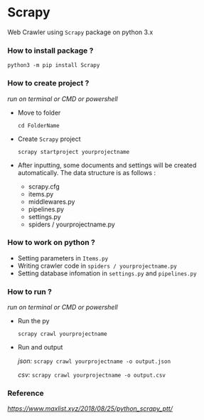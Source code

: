 # Scrapy
  Web Crawler using `Scrapy` package on python 3.x

### How to install package ?
  `python3 -m pip install Scrapy`

### How to create project ?
_run on terminal or CMD or powershell_
- Move to folder 

  `cd FolderName`
- Create `Scrapy` project

  `scrapy startproject yourprojectname`
- After inputting, some documents and settings will be created automatically. The data structure is as follows :

  * scrapy.cfg
  * items.py
  * middlewares.py
  * pipelines.py
  * settings.py
  * spiders / yourprojectname.py

### How to work on python ?
- Setting parameters in `Items.py`
- Writing crawler code in `spiders / yourprojectname.py`
- Setting database infomation in `settings.py` and `pipelines.py`

### How to run ?
_run on terminal or CMD or powershell_
- Run the py

  `scrapy crawl yourprojectname`
- Run and output

  _json:_
  `scrapy crawl yourprojectname -o output.json` 
  
  _csv:_
  `scrapy crawl yourprojectname -o output.csv`
  
### Reference
_https://www.maxlist.xyz/2018/08/25/python_scrapy_ptt/_
